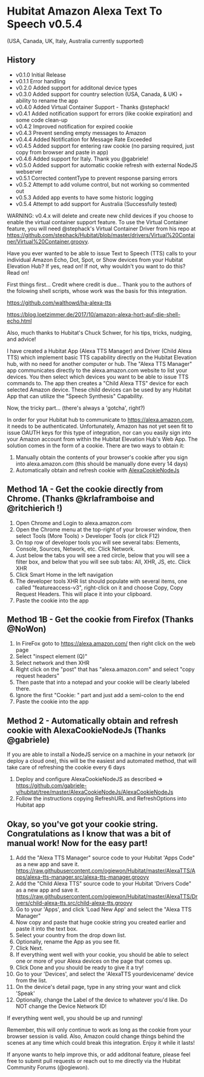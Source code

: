 # Hubitat Amazon Alexa Text To Speech  v0.5.4
(USA, Canada, UK, Italy, Australia currently supported)

History
-------
- v0.1.0  Initial Release
- v0.1.1  Error handling
- v0.2.0  Added support for additonal device types
- v0.3.0  Added support for country selection (USA, Canada, & UK) + ability to rename the app
- v0.4.0  Added Virtual Container Support - Thanks @stephack!
- v0.4.1  Added notification support for errors (like cookie expiration) and some code clean-up
- v0.4.2  Improved notification for expired cookie
- v0.4.3  Prevent sending empty messages to Amazon
- v0.4.4  Added Notification for Message Rate Exceeded
- v0.4.5  Added support for entering raw cookie (no parsing required, just copy from browser and paste in app)
- v0.4.6  Added support for Italy.  Thank you @gabriele!
- v0.5.0  Added support for automatic cookie refresh with external NodeJS webserver
- v0.5.1  Corrected contentType to prevent response parsing errors
- v0.5.2  Attempt to add volume control, but not working so commented out
- v0.5.3  Added app events to have some historic logging
- v0.5.4  Attempt to add support for Australia (Successfully tested)

WARNING: v0.4.x will delete and create new child devices if you choose to enable the virtual container support feature.  To use the Virtual Container feature, you will need @stephack's Virtual Container Driver from his repo at https://github.com/stephack/Hubitat/blob/master/drivers/Virtual%20Container/Virtual%20Container.groovy.


Have you ever wanted to be able to issue Text to Speech (TTS) calls to your individual Amazon Echo, Dot, Spot, or Show devices from your Hubitat Elevation Hub?  If yes, read on!  If not, why wouldn't you want to do this?  Read on!

First things first...  Credit where credit is due...  Thank you to the authors of the folowing shell scripts, whose work was the basis for this integration.

  https://github.com/walthowd/ha-alexa-tts

  https://blog.loetzimmer.de/2017/10/amazon-alexa-hort-auf-die-shell-echo.html

Also, much thanks to Hubitat's Chuck Schwer, for his tips, tricks, nudging, and advice!


I have created a Hubitat App (Alexa TTS Manager) and Driver (Child Alexa TTS) which implement basic TTS capability directly on the Hubitat Elevation hub, with no need for another computer or hub.  The "Alexa TTS Manager" app communicates directly to the alexa.amazon.com website to list your devices.  You then select which devices you want to be able to issue TTS commands to.  The app then creates a "Child Alexa TTS" device for each selected Amazon device.  These child devices can be used by any Hubitat App that can utilize the "Speech Synthesis" Capability. 

Now, the tricky part...  (there's always a 'gotcha', right?)

In order for your Hubitat hub to communicate to https://alexa.amazon.com, it needs to be authenticated.  Unfortunately, Amazon has not yet seen fit to issue OAUTH keys for this type of integration, nor can you easily sign into your Amazon account from within the Hubitat Elevation Hub's Web App.  The solution comes in the form of a cookie. 
There are two ways to obtain it:
1) Manually obtain the contents of your browser's cookie after you sign into alexa.amazon.com (this should be manually done every 14 days)
2) Automatically obtain and refresh cookie with [AlexaCookieNodeJs](https://github.com/gabriele-v/hubitat/tree/master/AlexaCookieNodeJs/AlexaCookieNodeJs)

Method 1A - Get the cookie directly from Chrome.  (Thanks @krlaframboise and @ritchierich !)
-----------------------------------------------------------------------------------------------------
1) Open Chrome and Login to alexa.amazon.com
2) Open the Chrome menu at the top-right of your browser window, then select Tools (More Tools) > Developer Tools (or click F12)
3) On top row of developer tools you will see several tabs: Elements, Console, Sources, Network, etc. Click Network.
4) Just below the tabs you will see a red circle, below that you will see a filter box, and below that you will see sub tabs: All, XHR, JS, etc. Click XHR
5) Click Smart Home in the left navigation
6) The developer tools XHR list should populate with several items, one called "featureaccess-v3", right-click on it and choose Copy, Copy Request Headers. This will place it into your clipboard.
7) Paste the cookie into the app

Method 1B - Get the cookie from Firefox (Thanks @NoWon)
-------------------------------------------------------------------------------------------------------
1) In FireFox goto to https://alexa.amazon.com/ then right click on the web page
2) Select "inspect element (Q)"
3) Select network and then XHR
4) Right click on the "post" that has "alexa.amazon.com" and select "copy request headers"
5) Then paste that into a notepad and your cookie will be clearly labeled there.
6) Ignore the first "Cookie: " part and just add a semi-colon to the end
7) Paste the cookie into the app

Method 2 - Automatically obtain and refresh cookie with AlexaCookieNodeJs (Thanks @gabriele)
-------------------------------------------------------------------------------------------------------
If you are able to install a NodeJS service on a machine in your network (or deploy a cloud one), this will be the easiest and automated method, that will take care of refreshing the cookie every 6 days
1) Deploy and configure AlexaCookieNodeJS as described => https://github.com/gabriele-v/hubitat/tree/master/AlexaCookieNodeJs/AlexaCookieNodeJs
2) Follow the instructions copying RefreshURL and RefreshOptions into Hubitat app

Okay, so you've got your cookie string.  Congratulations as I know that was a bit of manual work!  Now for the easy part!
-----------------------------------------------------------------------------------------------------
1) Add the "Alexa TTS Manager" source code to your Hubitat 'Apps Code" as a new app and save it. https://raw.githubusercontent.com/ogiewon/Hubitat/master/AlexaTTS/Apps/alexa-tts-manager.src/alexa-tts-manager.groovy
2) Add the "Child Alexa TTS" source code to your Hubitat 'Drivers Code" as a new app and save it. https://raw.githubusercontent.com/ogiewon/Hubitat/master/AlexaTTS/Drivers/child-alexa-tts.src/child-alexa-tts.groovy
3) Go to your 'Apps', and click 'Load New App' and select the "Alexa TTS Manager"
4) Now copy and paste that huge cookie string you created earlier and paste it into the text box.  
5) Select your country from the drop down list.
6) Optionally, rename the App as you see fit.
7) Click Next.
8) If everything went well with your cookie, you should be able to select one or more of your Alexa devices on the page that comes up.
9) Click Done and you should be ready to give it a try!
10) Go to your 'Devices', and select the 'AlexaTTS yourdevicename' device from the list.  
11) On the device's detail page, type in any string your want and click 'Speak'
12) Optionally, change the Label of the device to whatever you'd like.  Do NOT change the Device Network ID!

If everything went well, you should be up and running!

Remember, this will only continue to work as long as the cookie from your browser session is valid.  Also, Amazon could change things behind the scenes at any time which could break this integration.  Enjoy it while it lasts!

If anyone wants to help improve this, or add additonal feature, please feel free to submit pull requests or reach out to me directly via the Hubitat Community Forums (@ogiewon).
